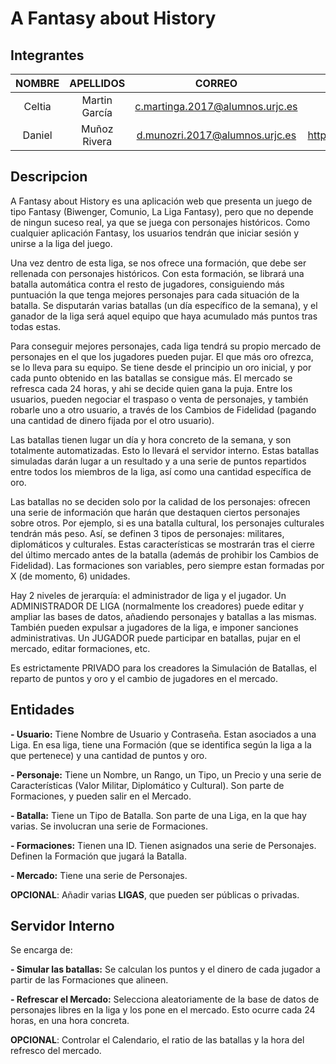 # A Fantasy about History

## Integrantes

| **NOMBRE**  |  **APELLIDOS**    |             **CORREO**             |               **GITHUB**              |
| :---------: | :---------------: | :--------------------------------: | :-----------------------------------: |
| Celtia      | Martin García     | c.martinga.2017@alumnos.urjc.es    | https://github.com/Celtia-Martin      |
| Daniel      | Muñoz Rivera      | d.munozri.2017@alumnos.urjc.es     | https://github.com/MeSientoYMeCallo99 |

## Descripcion

A Fantasy about History es una aplicación web que presenta un juego de tipo Fantasy (Biwenger, Comunio, La Liga Fantasy), pero que no depende de ningun suceso real, ya que se juega con personajes históricos. Como cualquier aplicación Fantasy, los usuarios tendrán que iniciar sesión y unirse a la liga del juego.

Una vez dentro de esta liga, se nos ofrece una formación, que debe ser rellenada con personajes históricos. Con esta formación, se librará una batalla automática contra el resto de jugadores, consiguiendo más puntuación la que tenga mejores personajes para cada situación de la batalla. Se disputarán varias batallas (un día específico de la semana), y el ganador de la liga será aquel equipo que haya acumulado más puntos tras todas estas.

Para conseguir mejores personajes, cada liga tendrá su propio mercado de personajes en el que los jugadores pueden pujar. El que más oro ofrezca, se lo lleva para su equipo. Se tiene desde el principio un oro inicial, y por cada punto obtenido en las batallas se consigue más. El mercado se refresca cada 24 horas, y ahi se decide quien gana la puja. Entre los usuarios, pueden negociar el traspaso o venta de personajes, y también robarle uno a otro usuario, a través de los Cambios de Fidelidad (pagando una cantidad de dinero fijada por el otro usuario).

Las batallas tienen lugar un día y hora concreto de la semana, y son totalmente automatizadas. Esto lo llevará el servidor interno. Estas batallas simuladas darán lugar a un resultado y a una serie de puntos repartidos entre todos los miembros de la liga, así como una cantidad específica de oro.

Las batallas no se deciden solo por la calidad de los personajes: ofrecen una serie de información que harán que destaquen ciertos personajes sobre otros. Por ejemplo, si es una batalla cultural, los personajes culturales tendrán más peso. Así, se definen 3 tipos de personajes: militares, diplomáticos y culturales. Estas características se mostrarán tras el cierre del último mercado antes de la batalla (además de prohibir los Cambios de Fidelidad). Las formaciones son variables, pero siempre estan formadas por X (de momento, 6) unidades.

Hay 2 niveles de jerarquía: el administrador de liga y el jugador. Un ADMINISTRADOR DE LIGA (normalmente los creadores) puede editar y ampliar las bases de datos, añadiendo personajes y batallas a las mismas. También pueden expulsar a jugadores de la liga, e imponer sanciones administrativas. Un JUGADOR puede participar en batallas, pujar en el mercado, editar formaciones, etc.

Es estrictamente PRIVADO para los creadores la Simulación de Batallas, el reparto de puntos y oro y el cambio de jugadores en el mercado.

## Entidades

**- Usuario:** Tiene Nombre de Usuario y Contraseña. Estan asociados a una Liga. En esa liga, tiene una Formación (que se identifica según la liga a la que pertenece) y una cantidad de puntos y oro.

**- Personaje:** Tiene un Nombre, un Rango, un Tipo, un Precio y una serie de Características (Valor Militar, Diplomático y Cultural). Son parte de Formaciones, y pueden salir en el Mercado.

**- Batalla:** Tiene un Tipo de Batalla. Son parte de una Liga, en la que hay varias. Se involucran una serie de Formaciones.

**- Formaciones:** Tienen una ID. Tienen asignados una serie de Personajes. Definen la Formación que jugará la Batalla.

**- Mercado:** Tiene una serie de Personajes. 

**OPCIONAL**: Añadir varias **LIGAS**, que pueden ser públicas o privadas.

## Servidor Interno

Se encarga de:

**- Simular las batallas:** Se calculan los puntos y el dinero de cada jugador a partir de las Formaciones que alineen.

**- Refrescar el Mercado:** Selecciona aleatoriamente de la base de datos de personajes libres en la liga y los pone en el mercado. Esto ocurre cada 24 horas, en una hora concreta.

**OPCIONAL**: Controlar el Calendario, el ratio de las batallas y la hora del refresco del mercado.


